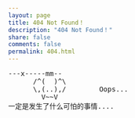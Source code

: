 ```yaml
---
layout: page
title: 404 Not Found！
description: "404 Not Found！"
share: false
comments: false
permalink: 404.html
---
```



<!----------------------------------------------------------------
         mm
      /^(  )^\                     Ascii arts included in this page:
      \,(..),/                     - R2D2, provided by: http://www.chris.com/
        V~~V                       - Texts, generated from: http://www.network-science.de/ascii/
                                   http://azeril.github.io
            
------------------------------------------------------------------>

<style>
    pre {
        background: none;
        border: none;
    }
</style>

<pre>
---x-----mm--
      /^(  )^\
      \,(..),/        Oops...
        V~~V                     
一定是发生了什么可怕的事情....
    </pre>

